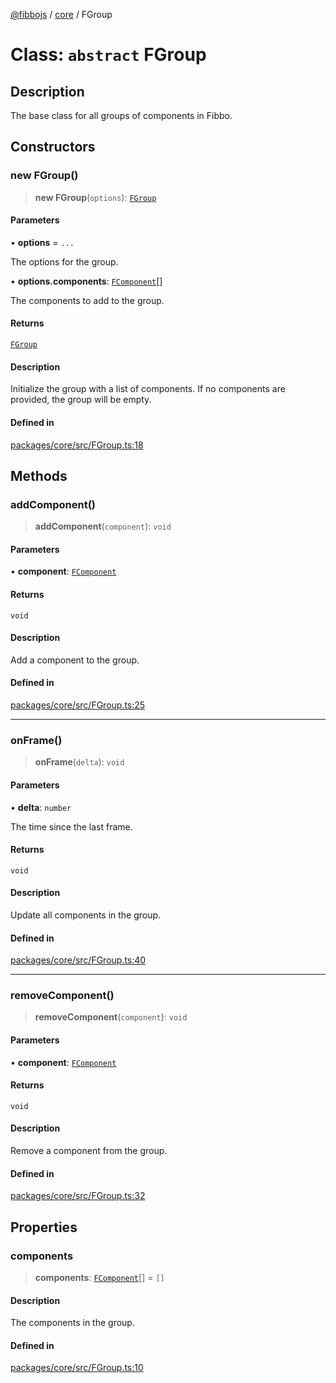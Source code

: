 [@fibbojs](/api/index) / [core](/api/core) / FGroup

# Class: `abstract` FGroup

## Description

The base class for all groups of components in Fibbo.

## Constructors

### new FGroup()

> **new FGroup**(`options`): [`FGroup`](FGroup.md)

#### Parameters

• **options** = `...`

The options for the group.

• **options.components**: [`FComponent`](FComponent.md)[]

The components to add to the group.

#### Returns

[`FGroup`](FGroup.md)

#### Description

Initialize the group with a list of components.
If no components are provided, the group will be empty.

#### Defined in

[packages/core/src/FGroup.ts:18](https://github.com/fibbojs/fibbo/blob/ca6e10de1cfed8b8d44a28a82c206333ede11c84/packages/core/src/FGroup.ts#L18)

## Methods

### addComponent()

> **addComponent**(`component`): `void`

#### Parameters

• **component**: [`FComponent`](FComponent.md)

#### Returns

`void`

#### Description

Add a component to the group.

#### Defined in

[packages/core/src/FGroup.ts:25](https://github.com/fibbojs/fibbo/blob/ca6e10de1cfed8b8d44a28a82c206333ede11c84/packages/core/src/FGroup.ts#L25)

***

### onFrame()

> **onFrame**(`delta`): `void`

#### Parameters

• **delta**: `number`

The time since the last frame.

#### Returns

`void`

#### Description

Update all components in the group.

#### Defined in

[packages/core/src/FGroup.ts:40](https://github.com/fibbojs/fibbo/blob/ca6e10de1cfed8b8d44a28a82c206333ede11c84/packages/core/src/FGroup.ts#L40)

***

### removeComponent()

> **removeComponent**(`component`): `void`

#### Parameters

• **component**: [`FComponent`](FComponent.md)

#### Returns

`void`

#### Description

Remove a component from the group.

#### Defined in

[packages/core/src/FGroup.ts:32](https://github.com/fibbojs/fibbo/blob/ca6e10de1cfed8b8d44a28a82c206333ede11c84/packages/core/src/FGroup.ts#L32)

## Properties

### components

> **components**: [`FComponent`](FComponent.md)[] = `[]`

#### Description

The components in the group.

#### Defined in

[packages/core/src/FGroup.ts:10](https://github.com/fibbojs/fibbo/blob/ca6e10de1cfed8b8d44a28a82c206333ede11c84/packages/core/src/FGroup.ts#L10)

